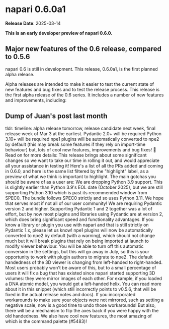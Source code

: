# napari 0.6.0a1

**Release Date**: 2025-03-14


**This is an early developer preview of napari 0.6.0.**

## Major new features of the 0.6 release, compared to 0.5.6
<!-- Or do we want to compare to 0.5 -->

napari 0.6 is still in development. This release, 0.6.0a1, is the first planned alpha release.

Alpha releases are intended to make it easier to test the current state of new features and bug fixes and to test the release process.
This release is the first alpha release of the 0.6 series. It includes a number of new features and improvements, including:

## Dump of Juan's post last month
tldr:
timeline: alpha release tomorrow, release candidate next week, final release week of Mar 3 at the earliest.
Pydantic 2.0+ will be required
Python 3.10+ will be required
npe1 plugins will be automatically converted to npe2 by default (this may break some features if they rely on import-time behaviour)
but, lots of cool new features, improvements and bug fixes! :rocket:
Read on for more details:
This release brings about some significant changes so we want to take our time in rolling it out, and would appreciate all your assistance in testing it! Here's a list of all the PRs added and coming in 0.6.0, and here is the same list filtered by the "highlight" label, as a preview of what we think is important to highlight.
The main gotchas you should be aware of as a user are:
We are dropping Python 3.9 support. This is slightly earlier than Python 3.9's EOL date (October 2025), but we are still supporting Python 3.10 which is past its recommended window from SPEC0. The bundle follows SPEC0 strictly and so uses Python 3.11. We hope that serves most if not all of our user community!
We are requiring Pydantic version 2 and higher. Supporting Pydantic 1 and 2 together was a lot of effort, but by now most plugins and libraries using Pydantic are at version 2, which does bring significant speed and functionality advantages. If you know a library or plugin you use with napari and that is still strictly on Pydantic 1.x, please let us know!
npe1 plugins will now be automatically converted to npe2 by default (with a warning), which should not change much but it will break plugins that rely on being imported at launch to modify viewer behaviour. You will be able to turn off this automatic conversion in the settings, but this will go away in July, so this is your opportunity to work with plugin authors to migrate to npe2.
The default handedness of the 3D viewer is changing from left-handed to right-handed. Most users probably won't be aware of this, but to a small percentage of users it will fix a bug that has existed since napari started supporting 3D volumes: they were mirror images of each other. For example, if you loaded a DNA atomic model, you would get a left-handed helix. You can read more about it in this snippet (which still incorrectly points to v0.5.6, that will be fixed in the actual release notes and docs). If you incorporated workarounds to make sure your objects were not mirrored, such as setting a negative scale, now is a good time to undo those workarounds! But also, there will be a mechanism to flip the axes back if you were happy with the old handedness.
We also have cool new features, the most amazing of which is the command palette (#5483)!